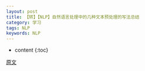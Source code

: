 ```yaml
---
layout: post
title: 【转】【NLP】自然语言处理中的几种文本预处理的写法总结
category: 学习
tags: NLP
keywords: NLP
---
```

* content
{:toc}

[原文](https://blog.csdn.net/chichoxian/article/details/82191712)

